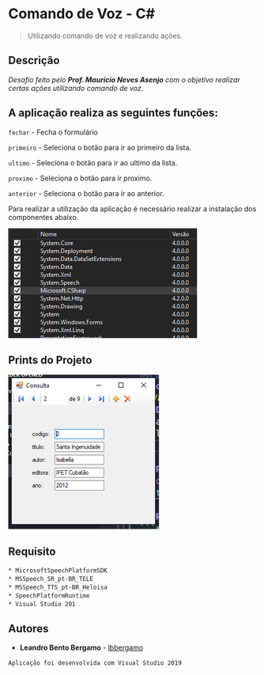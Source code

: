 # Comando de Voz - C#
> Utilizando comando de voz e realizando ações.
## Descrição
_Desafio feito pelo **Prof. Maurício Neves Asenjo** com o objetivo realizar certas ações utilizando comando de voz._

## A aplicação realiza as seguintes funções:

 `fechar` - Fecha o formulário

 `primeiro` - Seleciona o botão para ir ao primeiro da lista.

 `ultimo` - Seleciona o botão para ir ao ultimo da lista.

 `proximo` - Seleciona o botão para ir proximo.

 `anterior` - Seleciona o botão para ir ao anterior.

Para realizar a utilização da aplicação é necessário realizar a instalação dos componentes abaixo.

![](img/requisitos.png)

## Prints do Projeto
![Foto 1 - Tela Inicial - Fornecida pelo professor](img/img.png)

## Requisito
```sh
* MicrosoftSpeechPlatformSDK
* MSSpeech_SR_pt-BR_TELE
* MSSpeech_TTS_pt-BR_Heloisa
* SpeechPlatformRuntime
* Visual Studio 201
```
## Autores
* **Leandro Bento Bergamo** - [lbbergamo](https://github.com/lbbergamo/)

```sh
Aplicação foi desenvolvida com Visual Studio 2019
```
